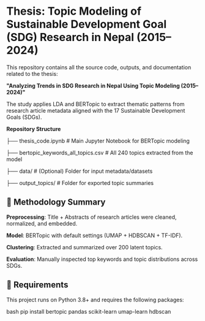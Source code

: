 # Thesis: Topic Modeling of Sustainable Development Goal (SDG) Research in Nepal (2015–2024)

This repository contains all the source code, outputs, and documentation related to the thesis:  

**"Analyzing Trends in SDG Research in Nepal Using Topic Modeling (2015–2024)"**

The study applies LDA and BERTopic to extract thematic patterns from research article metadata aligned with the 17 Sustainable Development Goals (SDGs).

**Repository Structure**

├── thesis_code.ipynb # Main Jupyter Notebook for BERTopic modeling

├── bertopic_keywords_all_topics.csv # All 240 topics extracted from the model

├── data/ # (Optional) Folder for input metadata/datasets

├── output_topics/ # Folder for exported topic summaries


## 🧠 Methodology Summary

**Preprocessing**: Title + Abstracts of research articles were cleaned, normalized, and embedded.

**Model**: BERTopic with default settings (UMAP + HDBSCAN + TF-IDF).

**Clustering**: Extracted and summarized over 200 latent topics.

**Evaluation**: Manually inspected top keywords and topic distributions across SDGs.



## 🧪 Requirements

This project runs on Python 3.8+ and requires the following packages:

bash
pip install bertopic pandas scikit-learn umap-learn hdbscan
